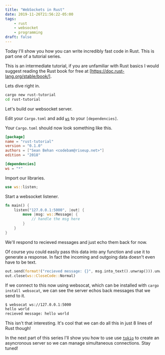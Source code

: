 ```yaml
---
title: "WebSockets in Rust"
date: 2019-11-26T21:56:22-05:00
tags:
    - rust
    - websocket
    - programming
draft: false
---
```


Today I'll show you how you can write incredibly fast code in Rust. This is
part one of a tutorial series.

This is an intermediate tutorial, if you are unfamiliar with Rust basics I
would suggest reading the Rust book for free at [https://doc.rust-lang.org/stable/book/].

Lets dive right in.

```bash
cargo new rust-tutorial
cd rust-tutorial
```

Let's build our websocket server.

Edit your `Cargo.toml` and add [`ws`](https://docs.rs/ws/) to your
`[dependencies]`.

Your `Cargo.toml` should now look something like this.

```toml
[package]
name = "rust-tutorial"
version = "0.1.0"
authors = ["Sean Behan <codebam@riseup.net>"]
edition = "2018"

[dependencies]
ws = "*"
```

Import our libraries.

```rust
use ws::listen;
```

Start a websocket listener.

```rust
fn main() {
    listen("127.0.0.1:5000", |out| {
        move |msg: ws::Message| {
            // handle the msg here
        }
    }
}
```

We'll respond to recieved messages and just echo them back for now.

Of course you could easily pass this data into any function and use it to
generate a response. In fact the incoming and outgoing data doesn't even have
to be text.

```rust
out.send(format!("recieved message: {}", msg.into_text().unwrap())).unwrap();
out.close(ws::CloseCode::Normal)
```

If we connect to this now using websocat, which can be installed with `cargo
install websocat`, we can see the server echos back messages that we send to
it.

```sh
$ websocat ws://127.0.0.1:5000
hello world
recieved message: hello world
```

This isn't that interesting. It's cool that we can do all this in just 8 lines
of Rust though!

In the next part of this series I'll show you how to use use
[`tokio`](https://docs.rs/tokio/) to create an asyncronous server so we can
manage simultaneous connections. Stay tuned!
